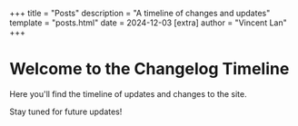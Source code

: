 +++
title = "Posts"
description = "A timeline of changes and updates"
template = "posts.html"
date = 2024-12-03
[extra]
author = "Vincent Lan"
+++

# Welcome to the Changelog Timeline

Here you'll find the timeline of updates and changes to the site.

Stay tuned for future updates!
